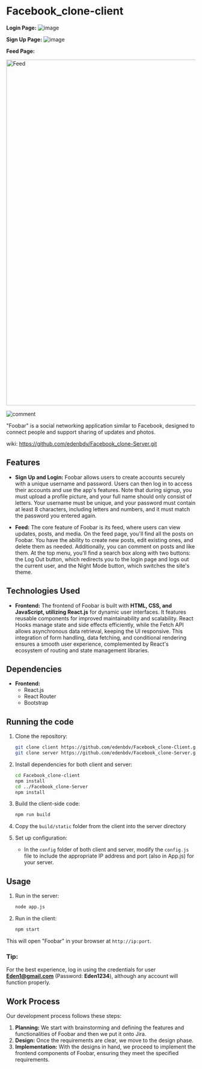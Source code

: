 # Facebook_clone-client

**Login Page:**
![image](https://github.com/user-attachments/assets/8dd01c14-2deb-4a70-b336-87779b76feb5)

**Sign Up Page:**
![image](https://github.com/user-attachments/assets/f0c9c4f3-20bd-4cc9-b677-a5f4d6371ed9)

**Feed Page:**

<img width="919" alt="Feed" src="https://github.com/user-attachments/assets/7772732f-e6b2-4498-882d-f04477c6fcb5">


![‏‏comment](https://github.com/user-attachments/assets/bc47bdef-1bdd-48e5-b8af-fb7acf65312f)


"Foobar" is a social networking application similar to Facebook, designed to connect people and support sharing of updates and photos.

wiki: https://github.com/edenbdv/Facebook_clone-Server.git

## Features

- **Sign Up and Login:** Foobar allows users to create accounts securely with a unique username and password. Users can then log in to access their accounts and use the app's features. Note that during signup, you must upload a profile picture, and your full name should only consist of letters. Your username must be unique, and your password must contain at least 8 characters, including letters and numbers, and it must match the password you entered again.

- **Feed:** The core feature of Foobar is its feed, where users can view updates, posts, and media. On the feed page, you'll find all the posts on Foobar. You have the ability to create new posts, edit existing ones, and delete them as needed. Additionally, you can comment on posts and like them. At the top menu, you'll find a search box along with two buttons: the Log Out button, which redirects you to the login page and logs out the current user, and the Night Mode button, which switches the site's theme.

## Technologies Used

- **Frontend:** The frontend of Foobar is built with **HTML, CSS, and JavaScript, utilizing React.js** for dynamic user interfaces. It features reusable components for improved maintainability and scalability. React Hooks manage state and side effects efficiently, while the Fetch API allows asynchronous data retrieval, keeping the UI responsive. This integration of form handling, data fetching, and conditional rendering ensures a smooth user experience, complemented by React's ecosystem of routing and state management libraries.

## Dependencies

- **Frontend:**
  - React.js
  - React Router
  - Bootstrap 

## Running the code

1. Clone the repository:

   ```bash
   git clone client https://github.com/edenbdv/Facebook_clone-Client.git
   git clone server https://github.com/edenbdv/Facebook_clone-Server.git
   ```

2. Install dependencies for both client and server:

   ```bash
   cd Facebook_clone-client
   npm install
   cd ../Facebook_clone-Server
   npm install
   ```

3. Build the client-side code:

   ```bash
   npm run build
   ```
   
4. Copy the `build/static` folder from the client into the server directory

5. Set up configuration:

   - In the `config` folder of both client and server, modify the `config.js` file to include the appropriate IP address and port (also in App.js) for your server.

## Usage

1. Run in the server:

   ```bash
   node app.js
   ```
2. Run in the client:
      ```bash
   npm start
   ```
This will open "Foobar" in your browser at `http://ip:port`.


### Tip:
For the best experience, log in using the credentials for user **Eden1@gmail.com** (Password: **Eden1234**), although any account will function properly.


## Work Process

Our development process follows these steps:

1. **Planning:** We start with brainstorming and defining the features and functionalities of Foobar and then we put it onto Jira.
2. **Design:** Once the requirements are clear, we move to the design phase.
3. **Implementation:** With the designs in hand, we proceed to implement the frontend components of Foobar, ensuring they meet the specified requirements.
